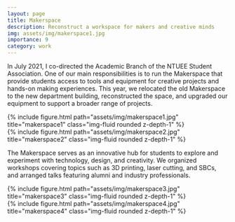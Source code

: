 ```yaml
---
layout: page
title: Makerspace
description: Reconstruct a workspace for makers and creative minds
img: assets/img/makerspace1.jpg
importance: 9
category: work
---
```


In July 2021, I co-directed the Academic Branch of the NTUEE Student Association. One of our main responsibilities is to run the Makerspace that provide students access to tools and equipment for creative projects and hands-on making experiences. This year, we relocated the old Makerspace to the new department building, reconstructed the space, and upgraded our equipment to support a broader range of projects.

<div class="row justify-content-sm-center">
    <div class="col-sm-8 mt-3 mt-md-0">
        {% include figure.html path="assets/img/makerspace1.jpg" title="makerspace1" class="img-fluid rounded z-depth-1" %}
    </div>
    <div class="col-sm-4 mt-3 mt-md-0">
        {% include figure.html path="assets/img/makerspace2.jpg" title="makerspace2" class="img-fluid rounded z-depth-1" %}
    </div>
</div>

The Makerspace serves as an innovative hub for students to explore and experiment with technology, design, and creativity. We organized workshops covering topics such as 3D printing, laser cutting, and SBCs, and arranged talks featuring alumni and industry professionals.

<div class="row justify-content-sm-center">
    <div class="col-sm mt-3 mt-md-0">
        {% include figure.html path="assets/img/makerspace3.jpg" title="makerspace3" class="img-fluid rounded z-depth-1" %}
    </div>
    <div class="col-sm mt-3 mt-md-0">
        {% include figure.html path="assets/img/makerspace4.jpg" title="makerspace4" class="img-fluid rounded z-depth-1" %}
    </div>
</div>
